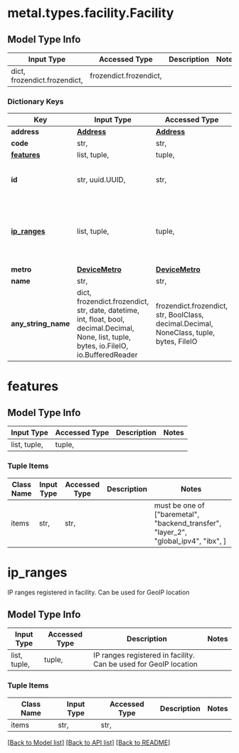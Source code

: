 # metal.types.facility.Facility

## Model Type Info
Input Type | Accessed Type | Description | Notes
------------ | ------------- | ------------- | -------------
dict, frozendict.frozendict,  | frozendict.frozendict,  |  | 

### Dictionary Keys
Key | Input Type | Accessed Type | Description | Notes
------------ | ------------- | ------------- | ------------- | -------------
**address** | [**Address**](Address.md) | [**Address**](Address.md) |  | [optional] 
**code** | str,  | str,  |  | [optional] 
**[features](#features)** | list, tuple,  | tuple,  |  | [optional] 
**id** | str, uuid.UUID,  | str,  |  | [optional] value must be a uuid
**[ip_ranges](#ip_ranges)** | list, tuple,  | tuple,  | IP ranges registered in facility. Can be used for GeoIP location | [optional] 
**metro** | [**DeviceMetro**](DeviceMetro.md) | [**DeviceMetro**](DeviceMetro.md) |  | [optional] 
**name** | str,  | str,  |  | [optional] 
**any_string_name** | dict, frozendict.frozendict, str, date, datetime, int, float, bool, decimal.Decimal, None, list, tuple, bytes, io.FileIO, io.BufferedReader | frozendict.frozendict, str, BoolClass, decimal.Decimal, NoneClass, tuple, bytes, FileIO | any string name can be used but the value must be the correct type | [optional]

# features

## Model Type Info
Input Type | Accessed Type | Description | Notes
------------ | ------------- | ------------- | -------------
list, tuple,  | tuple,  |  | 

### Tuple Items
Class Name | Input Type | Accessed Type | Description | Notes
------------- | ------------- | ------------- | ------------- | -------------
items | str,  | str,  |  | must be one of ["baremetal", "backend_transfer", "layer_2", "global_ipv4", "ibx", ] 

# ip_ranges

IP ranges registered in facility. Can be used for GeoIP location

## Model Type Info
Input Type | Accessed Type | Description | Notes
------------ | ------------- | ------------- | -------------
list, tuple,  | tuple,  | IP ranges registered in facility. Can be used for GeoIP location | 

### Tuple Items
Class Name | Input Type | Accessed Type | Description | Notes
------------- | ------------- | ------------- | ------------- | -------------
items | str,  | str,  |  | 

[[Back to Model list]](../../README.md#documentation-for-models) [[Back to API list]](../../README.md#documentation-for-api-endpoints) [[Back to README]](../../README.md)

